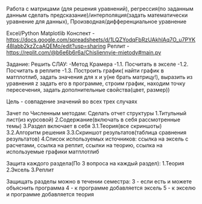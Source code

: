Работа с матрицами (для решения уравнений), регрессия(по заданным данным сделать предсказание)/интерполяция(задать математически уравнение для данных), 
Производная/дифференциальное уравнение

Excel/Python Matplotlib
Конспект - https://docs.google.com/spreadsheets/d/1LQZYodqFbRzUAkhlAq7O_u7PYK48labb2kzZcaAQEMo/edit?usp=sharing
Реплит - https://replit.com/@b6e6b6r6a/Chisliennyie-mietody#main.py

Задание:
Решить СЛАУ:
 -Метод Крамера
 -1.1. Посчитать в экселе
 -1.2. Посчитать в реплите
 -1.3. Построить график( найти график в матплотлиб, задать значения для x и y(не брать матрицу!), выразить из уравнения z  задать его в программе, строим график, находим точку пересечения, задать дополнительные свойства(цвет, размер))
 
Цель - совпадение значений во всех трех случаях

Зачет по Численным методам:
Сделать отчет структуры 
1.Титульный лист(из курсовой)
2.Содержание(включать в себя рассмотренные темы)
3.Раздел включает в себя
   3.1.Теория(все скриншоты)
   3.2.Алгоритм решения
   3.3.Скриншот результатов(таблица сравнения результатов)
4.Список используемых источников: ссылка на эксель с расчетами, ссылка на реплит, ссылки на теорию, ссылка на используемые графики матплотлиб

Защита каждого раздела(По 3 вопроса на каждый раздел):
1.Теория
2.Эксель
3.Реплит

Защищать разделы можно в течении семестра:
3 - если есть и можете объяснить программа 
4 - к программе добавляется эксель
5 - к экселю и программе добавляется теория
